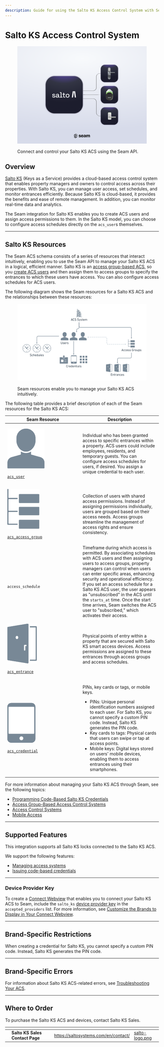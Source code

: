 ```yaml
---
description: Guide for using the Salto KS Access Control System with Seam
---
```


# Salto KS Access Control System

<figure><picture><source srcset="../../.gitbook/assets/salto-ks-manufacturer-page-cover-dark.png" media="(prefers-color-scheme: dark)"><img src="../../.gitbook/assets/salto-ks-manufacturer-page-cover-light.png" alt="Connect and control your Salto KS ACS using the Seam API."></picture><figcaption><p>Connect and control your Salto KS ACS using the Seam API.</p></figcaption></figure>

## Overview

[Salto KS](https://saltoks.com/) (Keys as a Service) provides a cloud-based access control system that enables property managers and owners to control access across their properties. With Salto KS, you can manage user access, set schedules, and monitor entrances efficiently. Because Salto KS is cloud-based, it provides the benefits and ease of remote management. In addition, you can monitor real-time data and analytics.

The Seam integration for Salto KS enables you to create ACS users and assign access permissions to them. In the Salto KS model, you can choose to configure access schedules directly on the `acs_user`s themselves.

***

## Salto KS Resources

The Seam ACS schema consists of a series of resources that interact intuitively, enabling you to use the Seam API to manage your Salto KS ACS in a logical, efficient manner. Salto KS is an [access group-based ACS](../../capability-guides/access-systems/understanding-access-control-system-differences.md#access-group-based-access-control-systems), so you [create ACS users](../../products/access-systems/user-management.md#create-an-acs-user) and then assign them to access groups to specify the entrances to which these users have access. You can also configure access schedules for ACS users.

The following diagram shows the Seam resources for a Salto KS ACS and the relationships between these resources:

<figure><img src="../../.gitbook/assets/salto-ks-acs.png" alt="Seam resources enable you to manage your Salto KS ACS intuitively."><figcaption><p>Seam resources enable you to manage your Salto KS ACS intuitively.</p></figcaption></figure>

The following table provides a brief description of each of the Seam resources for the Salto KS ACS:

<table><thead><tr><th width="233">Seam Resource</th><th>Description</th></tr></thead><tbody><tr><td><p><picture><source srcset="../../.gitbook/assets/acs-user_dark.png" media="(prefers-color-scheme: dark)"><img src="../../.gitbook/assets/acs-user_light.png" alt="" data-size="line"></picture></p><p> <a href="../../api/acs/users/"><code>acs_user</code></a></p></td><td>Individual who has been granted access to specific entrances within a property. ACS users could include employees, residents, and temporary guests. You can configure access schedules for users, if desired. You assign a unique credential to each user.</td></tr><tr><td><p><picture><source srcset="../../.gitbook/assets/acs-access-group_dark.png" media="(prefers-color-scheme: dark)"><img src="../../.gitbook/assets/acs-access-group_light.png" alt="" data-size="line"></picture></p><p> <a href="../../api/acs/access_groups/"><code>acs_access_group</code></a></p></td><td>Collection of users with shared access permissions. Instead of assigning permissions individually, users are grouped based on their access needs. Access groups streamline the management of access rights and ensure consistency.</td></tr><tr><td><p><picture><source srcset="../../.gitbook/assets/acs-schedule_dark.png" media="(prefers-color-scheme: dark)"><img src="../../.gitbook/assets/acs-schedule_light.png" alt="" data-size="line"></picture></p><p> <code>access_schedule</code></p></td><td>Timeframe during which access is permitted. By associating schedules with ACS users and then assigning users to access groups, property managers can control when users can enter specific areas, enhancing security and operational efficiency.<br>If you set an access schedule for a Salto KS ACS user, the user appears as "unsubscribed" in the ACS until the <code>starts_at</code> time. Once the start time arrives, Seam switches the ACS user to "subscribed," which activates their access.</td></tr><tr><td><p><picture><source srcset="../../.gitbook/assets/acs-entrance_dark.png" media="(prefers-color-scheme: dark)"><img src="../../.gitbook/assets/acs-entrance_light.png" alt="" data-size="line"></picture></p><p> <a href="../../api/acs/entrances/"><code>acs_entrance</code></a></p></td><td>Physical points of entry within a property that are secured with Salto KS smart access devices. Access permissions are assigned to these entrances through access groups and access schedules.</td></tr><tr><td><p><picture><source srcset="../../.gitbook/assets/acs-credential_dark.png" media="(prefers-color-scheme: dark)"><img src="../../.gitbook/assets/acs-credential_light.png" alt="" data-size="line"></picture></p><p> <a href="../../api/acs/credentials/"><code>acs_credential</code></a></p></td><td><p>PINs, key cards or tags, or mobile keys.</p><ul><li>PINs: Unique personal identification numbers assigned to each user. For Salto KS, you cannot specify a custom PIN code. Instead, Salto KS generates the PIN code.</li><li>Key cards to tags: Physical cards that users can swipe or tap at access points.</li><li>Mobile keys: Digital keys stored on users' mobile devices, enabling them to access entrances using their smartphones.</li></ul></td></tr></tbody></table>

For more information about managing your Salto KS ACS through Seam, see the following topics:

* [Programming Code-Based Salto KS Credentials](programming-code-based-salto-ks-credentials.md)
* [Access Group-Based Access Control Systems](../../capability-guides/access-systems/understanding-access-control-system-differences.md#access-group-based-access-control-systems)
* [Access Control Systems](../../products/access-systems/)
* [Mobile Access](../../products/mobile-access-in-development/)

***

## Supported Features

This integration supports all Salto KS locks connected to the Salto KS ACS.

We support the following features:

* [Managing access systems](../../products/access-systems/)
* [Issuing code-based credentials](programming-code-based-salto-ks-credentials.md)

***

### Device Provider Key

To create a [Connect Webview](../../core-concepts/connect-webviews/) that enables you to connect your Salto KS ACS to Seam, include the `salto_ks` [device provider key](../../api-clients/connect_webviews/#device-provider-keys) in the `accepted_providers` list. For more information, see [Customize the Brands to Display in Your Connect Webview](../../core-concepts/connect-webviews/customizing-connect-webviews.md#customize-the-brands-to-display-in-your-connect-webviews).

***

## Brand-Specific Restrictions

When creating a credential for Salto KS, you cannot specify a custom PIN code. Instead, Salto KS generates the PIN code.

***

## Brand-Specific Errors

For information about Salto KS ACS-related errors, see [Troubleshooting Your ACS](../../capability-guides/access-systems/troubleshooting-your-access-control-system.md).

***

## Where to Order

To purchase the Salto KS ACS and devices, contact Salto KS Sales.

<table data-card-size="large" data-view="cards"><thead><tr><th></th><th></th><th></th><th data-hidden data-card-target data-type="content-ref"></th><th data-hidden data-card-cover data-type="files"></th></tr></thead><tbody><tr><td></td><td><strong>Salto KS Sales Contact Page</strong></td><td></td><td><a href="https://saltosystems.com/en/contact/">https://saltosystems.com/en/contact/</a></td><td><a href="../../.gitbook/assets/salto-logo.png">salto-logo.png</a></td></tr></tbody></table>
